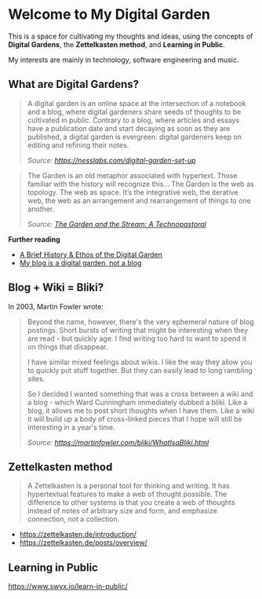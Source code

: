 # Welcome to My Digital Garden

This is a space for cultivating my thoughts and ideas, using the concepts of **Digital Gardens**, the **Zettelkasten method**, and **Learning in Public**.

My interests are mainly in technology, software engineering and music.

## What are Digital Gardens?

> A digital garden is an online space at the intersection of a notebook and a blog, where digital gardeners share seeds of thoughts to be cultivated in public. Contrary to a blog, where articles and essays have a publication date and start decaying as soon as they are published, a digital garden is evergreen: digital gardeners keep on editing and refining their notes.
>
> *Source: https://nesslabs.com/digital-garden-set-up*

> The Garden is an old metaphor associated with hypertext. Those familiar with the history will recognize this...
> The Garden is the web as topology. The web as space. It’s the integrative web, the iterative web, the web as an arrangement and rearrangement of things to one another.
> 
> *Source: [The Garden and the Stream: A Technopastoral](https://hapgood.us/2015/10/17/the-garden-and-the-stream-a-technopastoral/)*

**Further reading**

- [A Brief History & Ethos of the Digital Garden](https://maggieappleton.com/garden-history)
- [My blog is a digital garden, not a blog](https://joelhooks.com/digital-garden)

## Blog + Wiki = Bliki?

In 2003, Martin Fowler wrote:

> Beyond the name, however, there's the very ephemeral nature of blog postings. Short bursts of writing that might be interesting when they are read - but quickly age. I find writing too hard to want to spend it on things that disappear.
> 
> I have similar mixed feelings about wikis. I like the way they allow you to quickly put stuff together. But they can easily lead to long rambling sites.
>  
> So I decided I wanted something that was a cross between a wiki and a blog - which Ward Cunningham immediately dubbed a bliki. Like a blog, it allows me to post short thoughts when I have them. Like a wiki it will build up a body of cross-linked pieces that I hope will still be interesting in a year's time.
> 
> *Source: https://martinfowler.com/bliki/WhatIsaBliki.html*

## Zettelkasten method

> A Zettelkasten is a personal tool for thinking and writing. It has hypertextual features to make a web of thought possible. The difference to other systems is that you create a web of thoughts instead of notes of arbitrary size and form, and emphasize connection, not a collection.

- https://zettelkasten.de/introduction/
- https://zettelkasten.de/posts/overview/

## Learning in Public

https://www.swyx.io/learn-in-public/



